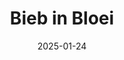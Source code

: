 ---
url: 'https://biebinbloei.agency.fdnd.nl/'
title: 'Bieb in Bloei'
date: '2025-01-24'
description: 'De website van Bieb in Bloei verrijken en verbeteren met mascotte Harry, responsiveness en toegankelijkheid.'
githubUrl: 'https://github.com/Annevd/buurtcampus-oost'
image:
    url: '../images/'
    alt: ''
tags: ["HTML", "CSS", "Javascript", "Responsive", "Sveltekit"]
---